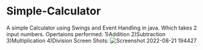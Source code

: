 # Simple-Calculator
A simple Calculator using Swings and Event Handling in java.
Which takes 2 input numbers.
Opertaions performed:
1)Addition
2)Subtraction
3)Multiplication
4)Division
Screen Shots:
![Screenshot 2022-08-21 194427](https://user-images.githubusercontent.com/96989184/185795522-a82af02c-6833-4ed5-a034-358dafec54b2.png)

